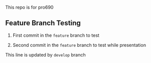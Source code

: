 This repo is for pro690


## Feature Branch Testing

1. First commit in the `feature` branch to test

1. Second commit in the `feature` branch to test while presentation

This line is updated by `develop` branch

